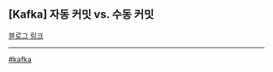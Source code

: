 ## [Kafka] 자동 커밋 vs. 수동 커밋

[블로그 링크](https://velog.io/@wda067/Kafka-%EC%9E%90%EB%8F%99-%EC%BB%A4%EB%B0%8B-vs-%EC%88%98%EB%8F%99-%EC%BB%A4%EB%B0%8B)

***

[#kafka](https://github.com/wda067/TIL/search?q=%23kafka&type=code)